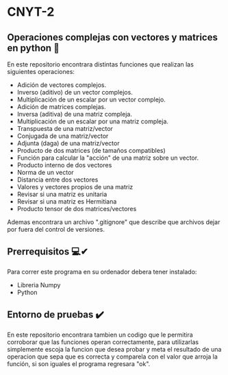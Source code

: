 # CNYT-2
## Operaciones complejas con vectores y matrices en python 🧾
En este repositorio encontrara distintas funciones que realizan las siguientes operaciones: 
- Adición de vectores complejos.
- Inverso (aditivo) de un vector complejos.
- Multiplicación de un escalar por un vector complejo.
- Adición de matrices complejas.
- Inversa (aditiva) de una matriz compleja.
- Multiplicación de un escalar por una matriz compleja.
- Transpuesta de una matriz/vector
- Conjugada de una matriz/vector
- Adjunta (daga) de una matriz/vector
- Producto de dos matrices (de tamaños compatibles)
- Función para calcular la "acción" de una matriz sobre un vector.
- Producto interno de dos vectores
- Norma de un vector
- Distancia entre dos vectores
- Valores  y vectores propios de una matriz
- Revisar si una matriz es unitaria
- Revisar si una matriz es Hermitiana
- Producto tensor de dos matrices/vectores

Ademas encontrara un archivo ".gitignore" que describe que archivos dejar por fuera del control de versiones. 


## Prerrequisitos 💻✔
Para correr este programa en su ordenador debera tener instalado:

- Libreria Numpy
- Python

## Entorno de pruebas ✔️
En este repositorio encontrara tambien un codigo que le permitira corroborar que las funciones operan correctamente,
para utilizarlas simplemente escoja la funcion que desea probar y meta el resultado de una operacion que sepa que es correcta
y comparela con el valor que arroja la función, si son iguales el programa regresara "ok".

